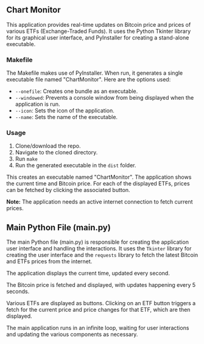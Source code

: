 ## Chart Monitor

This application provides real-time updates on Bitcoin price and prices of various ETFs (Exchange-Traded Funds). It uses the Python Tkinter library for its graphical user interface, and PyInstaller for creating a stand-alone executable.

### Makefile
The Makefile makes use of PyInstaller. When run, it generates a single executable file named "ChartMonitor". Here are the options used:
- `--onefile`: Creates one bundle as an executable.
- `--windowed`: Prevents a console window from being displayed when the application is run.
- `--icon`: Sets the icon of the application.
- `--name`: Sets the name of the executable.

### Usage

1. Clone/download the repo.
2. Navigate to the cloned directory.
3. Run `make`
4. Run the generated executable in the `dist` folder.

This creates an executable named "ChartMonitor". The application shows the current time and Bitcoin price. For each of the displayed ETFs, prices can be fetched by clicking the associated button.

**Note:** The application needs an active internet connection to fetch current prices.

## Main Python File (main.py)

The main Python file (main.py) is responsible for creating the application user interface and handling the interactions. It uses the `Tkinter` library for creating the user interface and the `requests` library to fetch the latest Bitcoin and ETFs prices from the internet.

The application displays the current time, updated every second.

The Bitcoin price is fetched and displayed, with updates happening every 5 seconds.

Various ETFs are displayed as buttons. Clicking on an ETF button triggers a fetch for the current price and price changes for that ETF, which are then displayed.

The main application runs in an infinite loop, waiting for user interactions and updating the various components as necessary.
